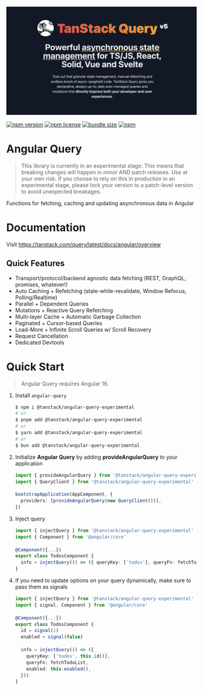 ![TanStack Query Header](https://github.com/TanStack/query/raw/main/media/repo-header.png)

[![npm version](https://img.shields.io/npm/v/@tanstack/angular-query-experimental)](https://www.npmjs.com/package/@tanstack/angular-query-experimental)
[![npm license](https://img.shields.io/npm/l/@tanstack/angular-query-experimental)](https://github.com/TanStack/query/blob/main/LICENSE)
[![bundle size](https://img.shields.io/bundlephobia/minzip/@tanstack/angular-query-experimental)](https://bundlephobia.com/package/@tanstack/angular-query-experimental)
[![npm](https://img.shields.io/npm/dm/@tanstack/angular-query-experimental)](https://www.npmjs.com/package/@tanstack/angular-query-experimental)

# Angular Query

> This library is currently in an experimental stage. This means that breaking changes will happen in minor AND patch releases. Use at your own risk. If you choose to rely on this in production in an experimental stage, please lock your version to a patch-level version to avoid unexpected breakages.

Functions for fetching, caching and updating asynchronous data in Angular

# Documentation

Visit https://tanstack.com/query/latest/docs/angular/overview

## Quick Features

- Transport/protocol/backend agnostic data fetching (REST, GraphQL, promises, whatever!)
- Auto Caching + Refetching (stale-while-revalidate, Window Refocus, Polling/Realtime)
- Parallel + Dependent Queries
- Mutations + Reactive Query Refetching
- Multi-layer Cache + Automatic Garbage Collection
- Paginated + Cursor-based Queries
- Load-More + Infinite Scroll Queries w/ Scroll Recovery
- Request Cancellation
- Dedicated Devtools

# Quick Start

> Angular Query requires Angular 16.

1. Install `angular-query`

   ```bash
   $ npm i @tanstack/angular-query-experimental
   # or
   $ pnpm add @tanstack/angular-query-experimental
   # or
   $ yarn add @tanstack/angular-query-experimental
   # or
   $ bun add @tanstack/angular-query-experimental
   ```

2. Initialize **Angular Query** by adding **provideAngularQuery** to your application

   ```ts
   import { provideAngularQuery } from '@tanstack/angular-query-experimental'
   import { QueryClient } from '@tanstack/angular-query-experimental'

   bootstrapApplication(AppComponent, {
     providers: [provideAngularQuery(new QueryClient())],
   })
   ```

3. Inject query

   ```ts
   import { injectQuery } from '@tanstack/angular-query-experimental'
   import { Component } from '@angular/core'

   @Component({...})
   export class TodosComponent {
     info = injectQuery(() => ({ queryKey: ['todos'], queryFn: fetchTodoList }))
   }
   ```

4. If you need to update options on your query dynamically, make sure to pass them as signals

   ```ts
   import { injectQuery } from '@tanstack/angular-query-experimental'
   import { signal, Component } from '@angular/core'

   @Component({...})
   export class TodosComponent {
     id = signal(1)
     enabled = signal(false)

     info = injectQuery(() => ({
       queryKey: ['todos', this.id()],
       queryFn: fetchTodoList,
       enabled: this.enabled(),
     }))
   }
   ```

